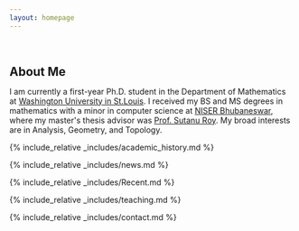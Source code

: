 ```yaml
---
layout: homepage
---
```


<h1 id="about-me"></h1>

<h2 style="margin: 60px 0px 10px;">About Me</h2>

I am currently a first-year Ph.D. student in the Department of Mathematics at <a href ="https://math.wustl.edu"> Washington University in St.Louis</a>. I received my BS and MS degrees in mathematics with a minor in computer science at <a href="https://oldsite.niser.ac.in/sms/">NISER Bhubaneswar</a>, where my master's thesis advisor was <a href ="http://www.niser.ac.in/~sutanu/">Prof. Sutanu Roy</a>. My broad interests are in Analysis, Geometry, and Topology. 




{% include_relative _includes/academic_history.md %}

{% include_relative _includes/news.md %}

{% include_relative _includes/Recent.md %}

{% include_relative _includes/teaching.md %}

{% include_relative _includes/contact.md %}




